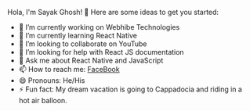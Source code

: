Hola, I'm Sayak Ghosh! 👋
Here are some ideas to get you started:

- 🔭 I’m currently working on Webhibe Technologies
- 🌱 I’m currently learning React Native
- 👯 I’m looking to collaborate on YouTube
- 🤔 I’m looking for help with React JS documentation
- 💬 Ask me about React Native and JavaScript
- 📫 How to reach me: [FaceBook](https://www.facebook.com/profile.php?id=100057888337525)
- 😄 Pronouns: He/His
- ⚡ Fun fact: My dream vacation is going to Cappadocia and riding in a hot air balloon. 
